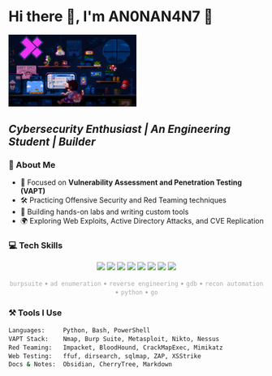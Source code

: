 <h1 align="left">Hi there 👋, I'm AN0NAN4N7 👾</h1>

<p align="left">
  <img src="hacker-bg.gif" width="50%" />
</p>


<h2 align="left"><em> Cybersecurity Enthusiast | An Engineering Student  | Builder</em></h2>


### 🧠 About Me

- 🔐 Focused on **Vulnerability Assessment and Penetration Testing (VAPT)**
- 🛠️ Practicing Offensive Security and Red Teaming techniques  
- 🧪 Building hands-on labs and writing custom tools  
- 🌍 Exploring Web Exploits, Active Directory Attacks, and CVE Replication  

### 💻 Tech Skills

<p align="center">
  <img src="https://cdn.jsdelivr.net/gh/devicons/devicon/icons/python/python-original.svg" height="30"/>
  <img src="https://cdn.jsdelivr.net/gh/devicons/devicon/icons/bash/bash-original.svg" height="30"/>
  <img src="https://cdn.jsdelivr.net/gh/devicons/devicon/icons/go/go-original.svg" height="30"/>
  <img src="https://cdn.jsdelivr.net/gh/devicons/devicon/icons/linux/linux-original.svg" height="30"/>
  <img src="https://cdn.jsdelivr.net/gh/devicons/devicon/icons/docker/docker-original.svg" height="30"/>
  <img src="https://cdn.jsdelivr.net/gh/devicons/devicon/icons/mysql/mysql-original.svg" height="30"/>
  <img src="https://cdn.jsdelivr.net/gh/devicons/devicon/icons/vim/vim-original.svg" height="30"/>
  <img src="https://cdn.jsdelivr.net/gh/devicons/devicon/icons/c/c-original.svg" height="30"/>
</p>



<p align="center" style="color: #AAAAAA;">
  <code>burpsuite</code> • <code>ad enumeration</code> • <code>reverse engineering</code> • <code>gdb</code> • <code>recon automation</code> • <code>python</code> • <code>go</code>
</p>

### ⚒️ Tools I Use

```bash
Languages:     Python, Bash, PowerShell
VAPT Stack:    Nmap, Burp Suite, Metasploit, Nikto, Nessus
Red Teaming:   Impacket, BloodHound, CrackMapExec, Mimikatz
Web Testing:   ffuf, dirsearch, sqlmap, ZAP, XSStrike
Docs & Notes:  Obsidian, CherryTree, Markdown
